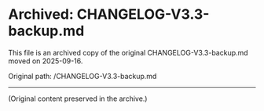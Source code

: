 # Archived: CHANGELOG-V3.3-backup.md

This file is an archived copy of the original CHANGELOG-V3.3-backup.md moved on 2025-09-16.

Original path: /CHANGELOG-V3.3-backup.md

---

(Original content preserved in the archive.)
